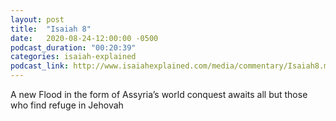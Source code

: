 ```yaml
---
layout: post
title:  "Isaiah 8"
date:   2020-08-24-12:00:00 -0500
podcast_duration: "00:20:39"
categories: isaiah-explained
podcast_link: http://www.isaiahexplained.com/media/commentary/Isaiah8.mp3
---
```

A new Flood in the form of Assyria’s world conquest awaits all but those who find refuge in Jehovah
